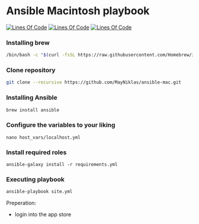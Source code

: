 # Ansible Macintosh playbook
[![Lines Of Code](https://tokei.rs/b1/github/MayNiklas/ansible-mac?category=lines)](https://github.com/XAMPPRocky/tokei)
[![Lines Of Code](https://tokei.rs/b1/github/MayNiklas/ansible-mac?category=code)](https://github.com/XAMPPRocky/tokei)
[![Lines Of Code](https://tokei.rs/b1/github/MayNiklas/ansible-mac?category=files)](https://github.com/XAMPPRocky/tokei)

### Installing brew
```bash
/bin/bash -c "$(curl -fsSL https://raw.githubusercontent.com/Homebrew/install/master/install.sh)"
```
### Clone repository
```bash
git clone --recursive https://github.com/MayNiklas/ansible-mac.git
```

### Installing Ansible
```bash
brew install ansible
```
### Configure the variables to your liking
```
nano host_vars/localhost.yml
```

### Install required roles
```
ansible-galaxy install -r requirements.yml
```

### Executing playbook
```bash
ansible-playbook site.yml
```

Preperation:
- login into the app store

